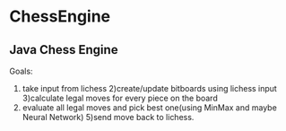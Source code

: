 # ChessEngine

Java Chess Engine
---------------------

Goals:
1) take input from lichess
2)create/update bitboards using lichess input
3)calculate legal moves for every piece on the board
4) evaluate all legal moves and pick best one(using MinMax and maybe Neural Network)
5)send move back to lichess.

